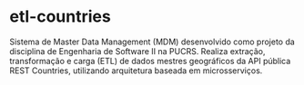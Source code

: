 # etl-countries
Sistema de Master Data Management (MDM) desenvolvido como projeto da disciplina de Engenharia de Software II na PUCRS. Realiza extração, transformação e carga (ETL) de dados mestres geográficos da API pública REST Countries, utilizando arquitetura baseada em microsserviços.
